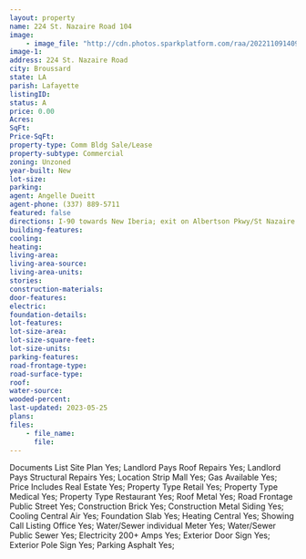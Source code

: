```yaml
---
layout: property
name: 224 St. Nazaire Road 104
image:
    - image_file: "http://cdn.photos.sparkplatform.com/raa/20221109140934278425000000.jpg"
image-1:
address: 224 St. Nazaire Road
city: Broussard
state: LA
parish: Lafayette
listingID: 
status: A
price: 0.00
Acres: 
SqFt: 
Price-SqFt: 
property-type: Comm Bldg Sale/Lease
property-subtype: Commercial
zoning: Unzoned
year-built: New
lot-size: 
parking: 
agent: Angelle Dueitt
agent-phone: (337) 889-5711
featured: false
directions: I-90 towards New Iberia; exit on Albertson Pkwy/St Nazaire Rd. Property is 0.5 miles on right.
building-features: 
cooling: 
heating: 
living-area: 
living-area-source: 
living-area-units: 
stories: 
construction-materials: 
door-features: 
electric: 
foundation-details: 
lot-features: 
lot-size-area: 
lot-size-square-feet: 
lot-size-units: 
parking-features: 
road-frontage-type: 
road-surface-type: 
roof: 
water-source: 
wooded-percent: 
last-updated: 2023-05-25
plans: 
files:
    - file_name:
      file:
---
```

Documents List	Site Plan	Yes;
Landlord Pays	Roof Repairs	Yes;
Landlord Pays	Structural Repairs	Yes;
Location	Strip Mall	Yes;
Gas	Available	Yes;
Price Includes	Real Estate	Yes;
Property Type	Retail	Yes;
Property Type	Medical	Yes;
Property Type	Restaurant	Yes;
Roof	Metal	Yes;
Road Frontage	Public Street	Yes;
Construction	Brick	Yes;
Construction	Metal Siding	Yes;
Cooling	Central Air	Yes;
Foundation	Slab	Yes;
Heating	Central	Yes;
Showing	Call Listing Office	Yes;
Water/Sewer	individual Meter	Yes;
Water/Sewer	Public Sewer	Yes;
Electricity	200+ Amps	Yes;
Exterior	Door Sign	Yes;
Exterior	Pole Sign	Yes;
Parking	Asphalt	Yes;

